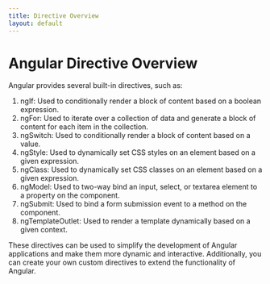 ```yaml
---
title: Directive Overview
layout: default
---
```

# Angular Directive Overview

Angular provides several built-in directives, such as:

1. ngIf: Used to conditionally render a block of content based on a boolean expression.
2. ngFor: Used to iterate over a collection of data and generate a block of content for each item in the collection.
3. ngSwitch: Used to conditionally render a block of content based on a value.
4. ngStyle: Used to dynamically set CSS styles on an element based on a given expression.
5. ngClass: Used to dynamically set CSS classes on an element based on a given expression.
6. ngModel: Used to two-way bind an input, select, or textarea element to a property on the component.
7. ngSubmit: Used to bind a form submission event to a method on the component.
8. ngTemplateOutlet: Used to render a template dynamically based on a given context.

These directives can be used to simplify the development of Angular applications and make them more dynamic and interactive. Additionally, you can create your own custom directives to extend the functionality of Angular.
